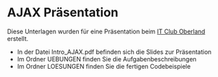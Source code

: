 # AJAX Präsentation

Diese Unterlagen wurden für eine Präsentation beim [IT Club Oberland](https://itclub.blog/2017/11/22/it-club-workshop-mit-herrn-huber/) erstellt.

- In der Datei Intro_AJAX.pdf befinden sich die Slides zur Präsentation
- Im Ordner UEBUNGEN finden Sie die Aufgabenbeschreibungen
- Im Ordner LOESUNGEN finden Sie die fertigen Codebeispiele
